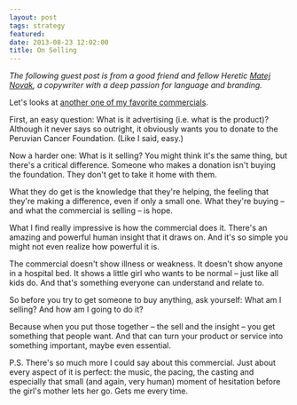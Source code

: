 ```yaml
---
layout: post
tags: strategy
featured:
date: 2013-08-23 12:02:00
title: On Selling
---
```

*The following guest post is from a good friend and fellow Heretic [Matej Novak](http://matejnovak.com/), a copywriter with a deep passion for language and branding.*

Let's looks at [another one of my favorite commercials](http://youtu.be/vXd0jddAJu8).

First, an easy question: What is it advertising (i.e. what is the product)? Although it never says so outright, it obviously wants you to donate to the Peruvian Cancer Foundation. (Like I said, easy.)

Now a harder one: What is it selling? You might think it's the same thing, but there's a critical difference. Someone who makes a donation isn't buying the foundation. They don't get to take it home with them.

What they do get is the knowledge that they're helping, the feeling that they're making a difference, even if only a small one. What they're buying – and what the commercial is selling – is hope.

What I find really impressive is how the commercial does it. There's an amazing and powerful human insight that it draws on. And it's so simple you might not even realize how powerful it is.

The commercial doesn't show illness or weakness. It doesn't show anyone in a hospital bed. It shows a little girl who wants to be normal – just like all kids do. And that's something everyone can understand and relate to.

So before you try to get someone to buy anything, ask yourself: What am I selling? And how am I going to do it?

Because when you put those together – the sell and the insight – you get something that people want. And that can turn your product or service into something important, maybe even essential.

P.S. There's so much more I could say about this commercial. Just about every aspect of it is perfect: the music, the pacing, the casting and especially that small (and again, very human) moment of hesitation before the girl's mother lets her go. Gets me every time.